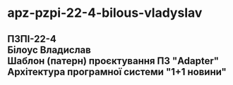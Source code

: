 # apz-pzpi-22-4-bilous-vladyslav  
ПЗПІ-22-4  
Білоус Владислав  
Шаблон (патерн) проєктування ПЗ "Adapter"  
Архітектура програмної системи "1+1 новини"  
---  

